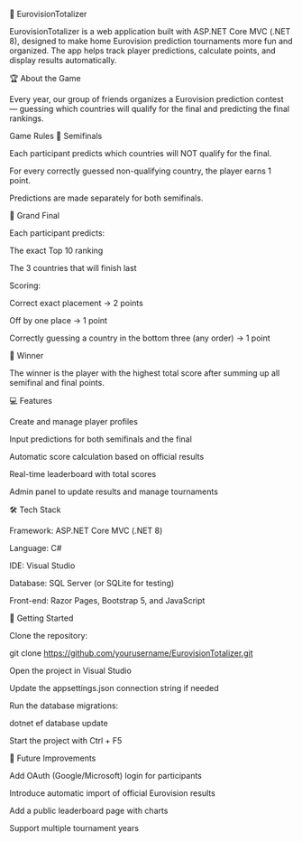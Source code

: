 🎤 EurovisionTotalizer

EurovisionTotalizer is a web application built with ASP.NET Core MVC (.NET 8), designed to make home Eurovision prediction tournaments more fun and organized.
The app helps track player predictions, calculate points, and display results automatically.

🏆 About the Game

Every year, our group of friends organizes a Eurovision prediction contest — guessing which countries will qualify for the final and predicting the final rankings.

Game Rules
🥈 Semifinals

Each participant predicts which countries will NOT qualify for the final.

For every correctly guessed non-qualifying country, the player earns 1 point.

Predictions are made separately for both semifinals.

🥇 Grand Final

Each participant predicts:

The exact Top 10 ranking

The 3 countries that will finish last

Scoring:

Correct exact placement → 2 points

Off by one place → 1 point

Correctly guessing a country in the bottom three (any order) → 1 point

🧮 Winner

The winner is the player with the highest total score after summing up all semifinal and final points.

💻 Features

Create and manage player profiles

Input predictions for both semifinals and the final

Automatic score calculation based on official results

Real-time leaderboard with total scores

Admin panel to update results and manage tournaments

🛠️ Tech Stack

Framework: ASP.NET Core MVC (.NET 8)

Language: C#

IDE: Visual Studio

Database: SQL Server (or SQLite for testing)

Front-end: Razor Pages, Bootstrap 5, and JavaScript

🚀 Getting Started

Clone the repository:

git clone https://github.com/yourusername/EurovisionTotalizer.git


Open the project in Visual Studio

Update the appsettings.json connection string if needed

Run the database migrations:

dotnet ef database update


Start the project with Ctrl + F5

🧩 Future Improvements

Add OAuth (Google/Microsoft) login for participants

Introduce automatic import of official Eurovision results

Add a public leaderboard page with charts

Support multiple tournament years
